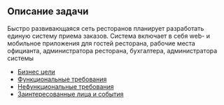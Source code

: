 ## Описание задачи

Быстро развивающаяся сеть ресторанов планирует разработать единую систему приема заказов. Система включает в себя web- и мобильное приложения для гостей ресторана, рабочие места официанта, администратора ресторана, бухгалтера, администратора системы


- [Бизнес цели](./1.BusinessGoals.md)
- [Функциональные требования](./2.FunctionalRequirements.md)
- [Нефункциональные требования](./3.NonFunctionalRequirements.md)
- [Заинтересованные лица и события](./4.ActorsAndActions.md)